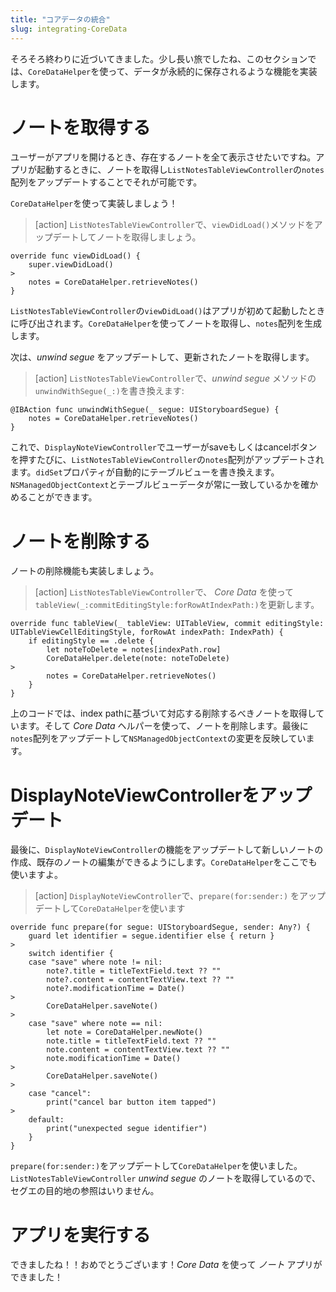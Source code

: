 ```yaml
---
title: "コアデータの統合"
slug: integrating-CoreData
---
```


そろそろ終わりに近づいてきました。少し長い旅でしたね、このセクションでは、`CoreDataHelper`を使って、データが永続的に保存されるような機能を実装します。

# ノートを取得する

ユーザーがアプリを開けるとき、存在するノートを全て表示させたいですね。アプリが起動するときに、ノートを取得し`ListNotesTableViewController`の`notes`配列をアップデートすることでそれが可能です。

`CoreDataHelper`を使って実装しましょう！

> [action]
`ListNotesTableViewController`で、`viewDidLoad()`メソッドをアップデートしてノートを取得しましょう。
>
```
override func viewDidLoad() {
    super.viewDidLoad()
>    
    notes = CoreDataHelper.retrieveNotes()
}
```

`ListNotesTableViewController`の`viewDidLoad()`はアプリが初めて起動したときに呼び出されます。`CoreDataHelper`を使ってノートを取得し、`notes`配列を生成します。

次は、_unwind segue_ をアップデートして、更新されたノートを取得します。

> [action]
`ListNotesTableViewController`で、_unwind segue_ メソッドの`unwindWithSegue(_:)`を書き換えます:
>
```
@IBAction func unwindWithSegue(_ segue: UIStoryboardSegue) {
    notes = CoreDataHelper.retrieveNotes()
}
```

これで、`DisplayNoteViewController`でユーザーがsaveもしくはcancelボタンを押すたびに、`ListNotesTableViewController`の`notes`配列がアップデートされます。`didSet`プロパティが自動的にテーブルビューを書き換えます。`NSManagedObjectContext`とテーブルビューデータが常に一致しているかを確かめることができます。

# ノートを削除する

ノートの削除機能も実装しましょう。

> [action]
`ListNotesTableViewController`で、 _Core Data_ を使って`tableView(_:commitEditingStyle:forRowAtIndexPath:)`を更新します。
>
```
override func tableView(_ tableView: UITableView, commit editingStyle: UITableViewCellEditingStyle, forRowAt indexPath: IndexPath) {
    if editingStyle == .delete {
        let noteToDelete = notes[indexPath.row]
        CoreDataHelper.delete(note: noteToDelete)
>
        notes = CoreDataHelper.retrieveNotes()
    }
}
```
>
上のコードでは、index pathに基づいて対応する削除するべきノートを取得しています。そして _Core Data_ ヘルパーを使って、ノートを削除します。最後に`notes`配列をアップデートして`NSManagedObjectContext`の変更を反映しています。

# DisplayNoteViewControllerをアップデート

最後に、`DisplayNoteViewController`の機能をアップデートして新しいノートの作成、既存のノートの編集ができるようにします。`CoreDataHelper`をここでも使いますよ。

> [action]
`DisplayNoteViewController`で、`prepare(for:sender:)` をアップデートして`CoreDataHelper`を使います
>
```
override func prepare(for segue: UIStoryboardSegue, sender: Any?) {
    guard let identifier = segue.identifier else { return }
>
    switch identifier {
    case "save" where note != nil:
        note?.title = titleTextField.text ?? ""
        note?.content = contentTextView.text ?? ""
        note?.modificationTime = Date()
>
        CoreDataHelper.saveNote()
>
    case "save" where note == nil:
        let note = CoreDataHelper.newNote()
        note.title = titleTextField.text ?? ""
        note.content = contentTextView.text ?? ""
        note.modificationTime = Date()
>
        CoreDataHelper.saveNote()
>
    case "cancel":
        print("cancel bar button item tapped")
>
    default:
        print("unexpected segue identifier")
    }
}
```
>
`prepare(for:sender:)`をアップデートして`CoreDataHelper`を使いました。`ListNotesTableViewController` _unwind segue_ のノートを取得しているので、セグエの目的地の参照はいりません。

# アプリを実行する

できましたね！！おめでとうございます！_Core Data_ を使って _ノート_ アプリができました！
